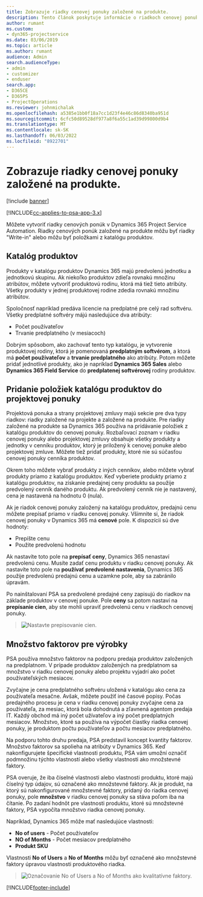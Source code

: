 ```yaml
---
title: Zobrazuje riadky cenovej ponuky založené na produkte.
description: Tento článok poskytuje informácie o riadkoch cenovej ponuky založenej na produkte.
author: rumant
ms.custom:
- dyn365-projectservice
ms.date: 03/06/2019
ms.topic: article
ms.author: rumant
audience: Admin
search.audienceType:
- admin
- customizer
- enduser
search.app:
- D365CE
- D365PS
- ProjectOperations
ms.reviewer: johnmichalak
ms.openlocfilehash: a5385e1bb0f18a7cc1d23f4e46c86d8340ba951d
ms.sourcegitcommit: 6cfc50d89528df977a8f6a55c1ad39d99800d9b4
ms.translationtype: MT
ms.contentlocale: sk-SK
ms.lasthandoff: 06/03/2022
ms.locfileid: "8922701"
---
```

# <a name="product-based-quote-lines"></a>Zobrazuje riadky cenovej ponuky založené na produkte.

[!include [banner](../includes/psa-now-project-operations.md)]

[!INCLUDE[cc-applies-to-psa-app-3.x](../includes/cc-applies-to-psa-app-3x.md)]


Môžete vytvoriť riadky cenových ponúk v Dynamics 365 Project Service Automation. Riadky cenových ponúk založené na produkte môžu byť riadky "Write-in" alebo môžu byť položkami z katalógu produktov.

## <a name="product-catalog"></a>Katalóg produktov

Produkty v katalógu produktov Dynamics 365 majú predvolenú jednotku a jednotkovú skupinu. Ak niekoľko produktov zdieľa rovnakú množinu atribútov, môžete vytvoriť produktovú rodinu, ktorá má tiež tieto atribúty. Všetky produkty v jednej produktovej rodine zdedia rovnakú množinu atribútov.

Spoločnosť napríklad predáva licencie na predplatné pre celý rad softvéru. Všetky predplatné softvéry májú nasledujúce dva atribúty:

- Počet používateľov 
- Trvanie predplatného (v mesiacoch)

Dobrým spôsobom, ako zachovať tento typ katalógu, je vytvorenie produktovej rodiny, ktorá je pomenovaná **predplatným softvérom**, a ktorá má **počet používateľov** a **trvanie predplatného** ako atribúty. Potom môžete pridať jednotlivé produkty, ako je napríklad **Dynamics 365 Sales** alebo **Dynamics 365 Field Service** do **predplatenej softvérovej** rodiny produktov.

## <a name="adding-product-catalog-items-to-a-project-quote"></a>Pridanie položiek katalógu produktov do projektovej ponuky

Projektová ponuka a strany projektovej zmluvy majú sekcie pre dva typy riadkov: riadky založené na projekte a založené na produkte. Pre riadky založené na produkte sa Dynamics 365 používa na pridávanie položiek z katalógu produktov do cenovej ponuky. Rozbaľovací zoznam v riadku cenovej ponuky alebo projektovej zmluvy obsahuje všetky produkty a jednotky v cenníku produktov, ktorý je priložený k cenovej ponuke alebo projektovej zmluve. Môžete tiež pridať produkty, ktoré nie sú súčasťou cenovej ponuky cenníka produktov.

Okrem toho môžete vybrať produkty z iných cenníkov, alebo môžete vybrať produkty priamo z katalógu produktov. Keď vyberiete produkty priamo z katalógu produktov, na získanie predajnej ceny produktu sa použije predvolený cenník daného produktu. Ak predvolený cenník nie je nastavený, cena je nastavená na hodnotu 0 (nula).

Ak je riadok cenovej ponuky založený na katalógu produktov, predajnú cenu môžete prepísať priamo v riadku cenovej ponuky. Všimnite si, že riadok cenovej ponuky v Dynamics 365 má **cenové** pole. K dispozícii sú dve hodnoty:

- Prepíšte cenu  
- Použite predvolenú hodnotu

Ak nastavíte toto pole na **prepísať ceny**, Dynamics 365 nenastaví predvolenú cenu. Musíte zadať cenu produktu v riadku cenovej ponuky. Ak nastavíte toto pole na **používať predvolené nastavenia**, Dynamics 365 použije predvolenú predajnú cenu a uzamkne pole, aby sa zabránilo úpravám.

Po nainštalovaní PSA sa predvolené predajné ceny zapisujú do riadkov na základe produktov v cenovej ponuke. Pole **ceny** sa potom nastaví na **prepísanie cien**, aby ste mohli upraviť predvolenú cenu v riadkoch cenovej ponuky.

> ![Nastavte prepisovanie cien.](media/basic-guide-10.png)
 
## <a name="quantity-factors-for-products"></a>Množstvo faktorov pre výrobky

PSA používa množstvo faktorov na podporu predaja produktov založených na predplatnom. V prípade produktov založených na predplatnom sa množstvo v riadku cenovej ponuky alebo projektu vyjadrí ako počet používateľských mesiacov.

Zvyčajne je cena predplatného softvéru uložená v katalógu ako cena za používateľa mesačne. Avšak, môžete použiť iné časové popisy. Počas predajného procesu je cena v riadku cenovej ponuky zvyčajne cena za používateľa, za mesiac, ktorá bola dohodnutá a zľavnená agentom predaja IT. Každý obchod má iný počet užívateľov a iný počet predplatných mesiacov. Množstvo, ktoré sa používa na výpočet čiastky riadka cenovej ponuky, je produktom počtu používateľov a počtu mesiacov predplatného.

Na podporu tohto druhu predaja, PSA predstavil koncept kvantity faktorov. Množstvo faktorov sa spolieha na atribúty v Dynamics 365. Keď nakonfigurujete špecifické vlastnosti produktu, PSA vám umožní označiť podmnožinu týchto vlastností alebo všetky vlastnosti ako množstevné faktory.

PSA overuje, že iba číselné vlastnosti alebo vlastnosti produktu, ktoré majú číselný typ údajov, sú označené ako množstevné faktory. Ak je produkt, na ktorý sú nakonfigurované množstevné faktory, pridaný do riadka cenovej ponuky, pole **množstvo** v riadku cenovej ponuky sa stáva poľom iba na čítanie. Po zadaní hodnôt pre vlastnosti produktu, ktoré sú množstevné faktory, PSA vypočíta množstvo riadka cenovej ponuky.

Napríklad, Dynamics 365 môže mať nasledujúce vlastnosti: 

- **No of users** - Počet používateľov 
- **NO of Months** - Počet mesiacov predplatného
- **Produkt SKU** 

Vlastnosti **No of Users** a **No of Months** môžu byť označené ako množstevné faktory úpravou vlastnosti produktového riadka. 

> ![Označovanie No of Users a No of Months ako kvalitatívne faktory.](media/basic-guide-11.png)
 


[!INCLUDE[footer-include](../includes/footer-banner.md)]
